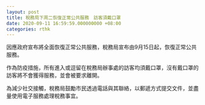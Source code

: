 ```yaml
---
layout: post
title: 稅務局下周二恢復正常公共服務　訪客須戴口罩
date: 2020-09-11 16:59:59.000000000 +08:00
categories: rthk
---
```


因應政府宣布將全面恢復正常公共服務，稅務局宣布由9月15日起，恢復正常公共服務。

作為防疫措施，所有進入或逗留在稅務局辦事處的訪客均須戴口罩，沒有戴口罩的訪客將不會獲得服務，並會被要求離開。

為減少社交接觸，稅務局鼓勵市民透過電話與其聯絡，以郵遞方式提交文件，並盡量使用電子服務處理稅務事宜。
